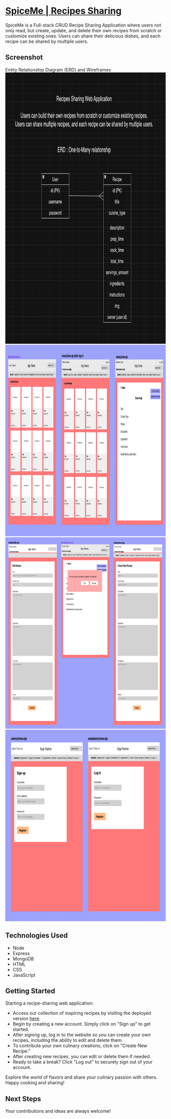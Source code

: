 # [SpiceMe | Recipes Sharing](https://recipes-sharing-d52068d767ac.herokuapp.com/)
SpiceMe is a Full-stack CRUD Recipe Sharing Application where users not only read, but create, update, and delete their own recipes from scratch or customize existing ones. Users can share their delicious dishes, and each recipe can be shared by multiple users.

## Screenshot
Entity Relationship Diagram (ERD) and Wireframes
<img src="/assets/images/erd-recipes.png" alt="ERD-recipes-sharing" width="700" height="850">
<img src="/assets/images/wf-recipes1.png" alt="wireframe1-recipes-sharing" width="700" height="600">
<img src="/assets/images/wf-recipes2.png" alt="wireframe2-recipes-sharing" width="700" height="600">
<img src="/assets/images/wf-recipes3.png" alt="wireframe3-recipes-sharing" width="700" height="600">

## Technologies Used
- Node
- Express
- MongoDB
- HTML
- CSS
- JavaScript

## Getting Started
Starting a recipe-sharing web application:
- Access our collection of inspiring recipes by visiting the deployed version [here](https://recipes-sharing-d52068d767ac.herokuapp.com/).
- Begin by creating a new account. Simply click on "Sign up" to get started.
- After signing up, log in to the website so you can create your own recipes, including the ability to edit and delete them.
- To contribute your own culinary creations, click on "Create New Recipe."
- After creating new recipes, you can edit or delete them if needed.
- Ready to take a break? Click "Log out" to securely sign out of your account.

Explore the world of flavors and share your culinary passion with others. Happy cooking and sharing!

## Next Steps

Your contributions and ideas are always welcome!